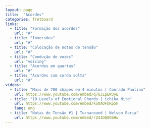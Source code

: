 ```yaml
---
layout: page
title:  "Acordes"
categories: fretboard
links:
  - title: "Formação dos acordes"
    url: "#"
  - title: "Inversões"
    url: "#"
  - title: "Colocação de notas de tensão"
    url: "#"
  - title: "Condução de vozes"
    url: "voicing"
  - title: "Acordes em quartas"
    url: "#"
  - title: "Acordes com corda solta"
    url: "#"
videos:
  - title: "Mais de 700 shapes em 4 minutos | Conrado Paulino"
    url: https://www.youtube.com/embed/q7GJLpEW3yE
  - title: "10 Levels of Emotional Chords | ichika Nito"
    url: https://www.youtube.com/embed/koOAOFbRp5k
    lang: eng
  - title: "Notas de Tensão #1 | Turnaround | Nelson Faria"
    url: https://www.youtube.com/embed/rZ4IDQ0ObHw
---
```

